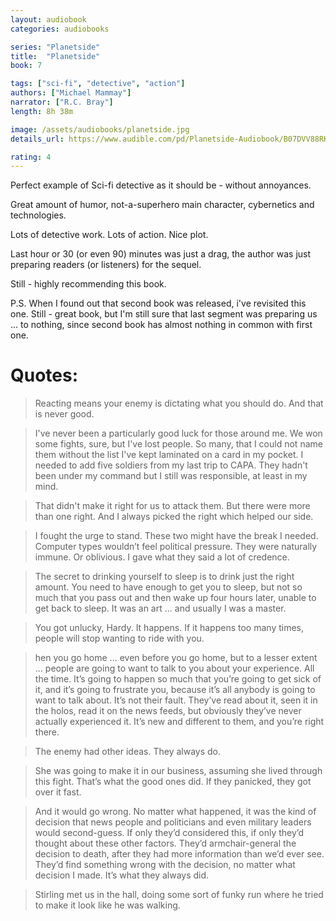```yaml
---
layout: audiobook
categories: audiobooks

series: "Planetside"
title:  "Planetside"
book: 7

tags: ["sci-fi", "detective", "action"]
authors: ["Michael Mammay"]
narrator: ["R.C. Bray"]
length: 8h 38m

image: /assets/audiobooks/planetside.jpg
details_url: https://www.audible.com/pd/Planetside-Audiobook/B07DVV88RK

rating: 4
---
```


Perfect example of Sci-fi detective  as it should be - without annoyances.

Great amount of humor, not-a-superhero main character, cybernetics and technologies. 

Lots of detective work. Lots of action. Nice plot.

Last hour or 30 (or even 90) minutes was just a drag, the author was just preparing readers (or listeners) for the sequel. 

Still - highly recommending this book.

P.S. When I found out that second book was released, i've revisited this one. Still - great book, but I'm still sure that last segment was preparing us ... to nothing, since second book has almost nothing in common with first one.


# Quotes: 

> Reacting means your enemy is dictating what you should do. And that is never good.

> I've never been a particularly good luck for those around me. We won some fights, sure, but I've lost people. So many, that I could not name them without the list I've kept laminated on a card in my pocket. I needed to add five soldiers from my last trip to CAPA. They hadn't been  under my command but I still was responsible, at least in my mind.      

> That didn't make it right for us to attack them. But there were more than one right. And I always picked the right  which helped our side. 

>  I fought the urge to stand. These two might have the break I needed. Computer types wouldn’t feel political pressure. They were naturally immune. Or oblivious. I gave what they said a lot of credence.

> The secret to drinking yourself to sleep is to drink just the right amount. You need to have enough to get you to sleep, but not so much that you pass out and then wake up four hours later, unable to get back to sleep. It was an art ... and usually I was a master.

> You got unlucky, Hardy. It happens. If it happens too many times, people will stop wanting to ride with you. 

> hen you go home ... even before you go home, but to a lesser extent ... people are going to want to talk to you about your experience. All the time. It’s going to happen so much that you’re going to get sick of it, and it’s going to frustrate you, because it’s all anybody is going to want to talk about. It’s not their fault. They’ve read about it, seen it in the holos, read it on the news feeds, but obviously they’ve never actually experienced it. It’s new and different to them, and you’re right there.

> The enemy had other ideas. They always do.

> She was going to make it in our business, assuming she lived through this fight. That’s what the good ones did. If they panicked, they got over it fast.

> And it would go wrong. No matter what happened, it was the kind of decision that news people and politicians and even military leaders would second-guess. If only they’d considered this, if only they’d thought about these other factors. They’d armchair-general the decision to death, after they had more information than we’d ever see. They’d find something wrong with the decision, no matter what decision I made. It’s what they always did.

> Stirling met us in the hall, doing some sort of funky run where he tried to make it look like he was walking.
